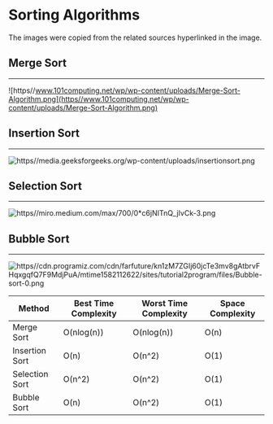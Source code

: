 # Sorting Algorithms
The images were copied from the related sources hyperlinked in the image.

## Merge Sort
---
![https//www.101computing.net/wp/wp-content/uploads/Merge-Sort-Algorithm.png](https//www.101computing.net/wp/wp-content/uploads/Merge-Sort-Algorithm.png)

## Insertion Sort
---
![https//media.geeksforgeeks.org/wp-content/uploads/insertionsort.png](https//media.geeksforgeeks.org/wp-content/uploads/insertionsort.png)
## Selection Sort
---
![https//miro.medium.com/max/700/0*c6jNITnQ_jIvCk-3.png](https//miro.medium.com/max/700/0*c6jNITnQ_jIvCk-3.png)
## Bubble Sort
---
![https//cdn.programiz.com/cdn/farfuture/kn1zM7ZGIj60jcTe3mv8gAtbrvFHqxgqfQ7F9MdjPuA/mtime1582112622/sites/tutorial2program/files/Bubble-sort-0.png](https//cdn.programiz.com/cdn/farfuture/kn1zM7ZGIj60jcTe3mv8gAtbrvFHqxgqfQ7F9MdjPuA/mtime1582112622/sites/tutorial2program/files/Bubble-sort-0.png)


Method | Best Time Complexity | Worst Time Complexity | Space Complexity |
--- | --- | --- | --- |
Merge Sort | O(nlog(n)) | O(nlog(n)) | O(n) |
Insertion Sort | O(n) | O(n^2) | O(1) |
Selection Sort | O(n^2) | O(n^2) | O(1) |
Bubble Sort | O(n) | O(n^2) | O(1) |